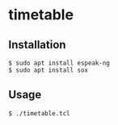 # timetable

## Installation
    $ sudo apt install espeak-ng
    $ sudo apt install sox

## Usage
    $ ./timetable.tcl

